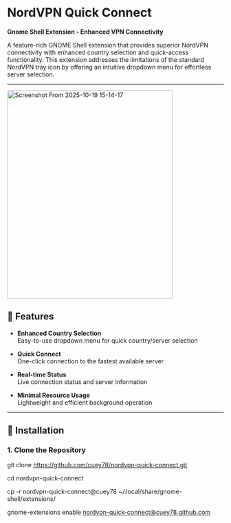 # NordVPN Quick Connect

**Gnome Shell Extension - Enhanced VPN Connectivity**

A feature-rich GNOME Shell extension that provides superior NordVPN connectivity with enhanced country selection and quick-access functionality. This extension addresses the limitations of the standard NordVPN tray icon by offering an intuitive dropdown menu for effortless server selection.

---

<img width="385" height="484" alt="Screenshot From 2025-10-19 15-14-17" src="https://github.com/user-attachments/assets/426147eb-5728-4bab-beb3-92c7da0bd536" />

## 🌟 Features

- **Enhanced Country Selection**  
  Easy-to-use dropdown menu for quick country/server selection

- **Quick Connect**  
  One-click connection to the fastest available server

- **Real-time Status**  
  Live connection status and server information

- **Minimal Resource Usage**  
  Lightweight and efficient background operation


---

## 🚀 Installation

### 1. Clone the Repository

git clone https://github.com/cuey78/nordvpn-quick-connect.git

cd nordvpn-quick-connect

cp -r nordvpn-quick-connect@cuey78 ~/.local/share/gnome-shell/extensions/

gnome-extensions enable nordvpn-quick-connect@cuey78.github.com
